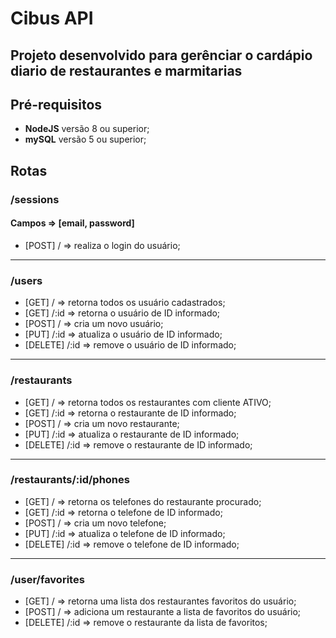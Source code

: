 # Cibus API

## Projeto desenvolvido para gerênciar o cardápio diario de restaurantes e marmitarias

## Pré-requisitos

* __NodeJS__ versão 8 ou superior;
* __mySQL__ versão 5 ou superior;

## Rotas

### /sessions

#### Campos => [email, password]

* [POST] / => realiza o login do usuário;

------

### /users

* [GET]     /     => retorna todos os usuário cadastrados;
* [GET]     /:id  => retorna o usuário de ID informado;
* [POST]    /     => cria um novo usuário;
* [PUT]     /:id  => atualiza o usuário de ID informado;
* [DELETE]  /:id  => remove o usuário de ID informado;

------

### /restaurants

* [GET]     /     => retorna todos os restaurantes com cliente ATIVO;
* [GET]     /:id  => retorna o restaurante de ID informado;
* [POST]    /     => cria um novo restaurante;
* [PUT]     /:id  => atualiza o restaurante de ID informado;
* [DELETE]  /:id  => remove o restaurante de ID informado;

------

### /restaurants/:id/phones

* [GET]     /     => retorna os telefones do restaurante procurado;
* [GET]     /:id  => retorna o telefone de ID informado;
* [POST]    /     => cria um novo telefone;
* [PUT]     /:id  => atualiza o telefone de ID informado;
* [DELETE]  /:id  => remove o telefone de ID informado;

------

### /user/favorites

* [GET]     /     => retorna uma lista dos restaurantes favoritos do usuário;
* [POST]    /     => adiciona um restaurante a lista de favoritos do usuário;
* [DELETE]  /:id  => remove o restaurante da lista de favoritos;
